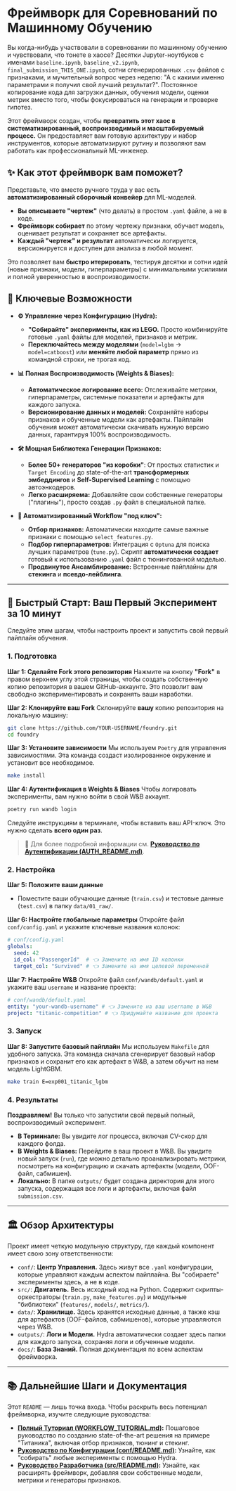 # Фреймворк для Соревнований по Машинному Обучению

Вы когда-нибудь участвовали в соревновании по машинному обучению и чувствовали, что тонете в хаосе? Десятки Jupyter-ноутбуков с именами `baseline.ipynb`, `baseline_v2.ipynb`, `final_submission_THIS_ONE.ipynb`, сотни сгенерированных `.csv` файлов с признаками, и мучительный вопрос через неделю: "А с какими именно параметрами я получил свой лучший результат?".
Постоянное копирование кода для загрузки данных, обучения модели, оценки метрик вместо того, чтобы фокусироваться на генерации и проверке гипотез.

Этот фреймворк создан, чтобы **превратить этот хаос в систематизированный, воспроизводимый и масштабируемый процесс.** Он предоставляет вам готовую архитектуру и набор инструментов, которые автоматизируют рутину и позволяют вам работать как профессиональный ML-инженер.

## ✨ Как этот фреймворк вам поможет?

Представьте, что вместо ручного труда у вас есть **автоматизированный сборочный конвейер** для ML-моделей.

*   **Вы описываете "чертеж"** (что делать) в простом `.yaml` файле, а не в коде.
*   **Фреймворк собирает** по этому чертежу признаки, обучает модель, оценивает результат и сохраняет все артефакты.
*   **Каждый "чертеж" и результат** автоматически логируется, версионируется и доступен для анализа в любой момент.

Это позволяет вам **быстро итерировать**, тестируя десятки и сотни идей (новые признаки, модели, гиперпараметры) с минимальными усилиями и полной уверенностью в воспроизводимости.

## 🚀 Ключевые Возможности

*   **⚙️ Управление через Конфигурацию (Hydra):**
    *   **"Собирайте" эксперименты, как из LEGO.** Просто комбинируйте готовые `.yaml` файлы для моделей, признаков и метрик.
    *   **Переключайтесь между моделями** (`model=lgbm` -> `model=catboost`) или **меняйте любой параметр** прямо из командной строки, не трогая код.

*   **📊 Полная Воспроизводимость (Weights & Biases):**
    *   **Автоматическое логирование всего:** Отслеживайте метрики, гиперпараметры, системные показатели и артефакты для каждого запуска.
    *   **Версионирование данных и моделей:** Сохраняйте наборы признаков и обученные модели как артефакты. Пайплайн обучения может автоматически скачивать нужную версию данных, гарантируя 100% воспроизводимость.

*   **🛠️ Мощная Библиотека Генерации Признаков:**
    *   **Более 50+ генераторов "из коробки"**: От простых статистик и `Target Encoding` до state-of-the-art **трансформерных эмбеддингов** и **Self-Supervised Learning** с помощью автоэнкодеров.
    *   **Легко расширяема:** Добавляйте свои собственные генераторы ("плагины"), просто создав `.py` файл в специальной папке.

*   **🤖 Автоматизированный Workflow "под ключ":**
    *   **Отбор признаков:** Автоматически находите самые важные признаки с помощью `select_features.py`.
    *   **Подбор гиперпараметров:** Интеграция с `Optuna` для поиска лучших параметров (`tune.py`). Скрипт **автоматически создает** готовый к использованию `.yaml` файл с тюнингованной моделью.
    *   **Продвинутое Ансамблирование:** Встроенные пайплайны для **стекинга** и **псевдо-лейблинга**.

---

## 🚀 Быстрый Старт: Ваш Первый Эксперимент за 10 минут

Следуйте этим шагам, чтобы настроить проект и запустить свой первый пайплайн обучения.

### 1. Подготовка

**Шаг 1: Сделайте Fork этого репозитория**
   Нажмите на кнопку **"Fork"** в правом верхнем углу этой страницы, чтобы создать собственную копию репозитория в вашем GitHub-аккаунте. Это позволит вам свободно экспериментировать и сохранять ваши наработки.

**Шаг 2: Клонируйте ваш Fork**
   Склонируйте **вашу** копию репозитория на локальную машину:
   ```bash
   git clone https://github.com/YOUR-USERNAME/foundry.git
   cd foundry
   ```

**Шаг 3: Установите зависимости**
   Мы используем `Poetry` для управления зависимостями. Эта команда создаст изолированное окружение и установит все необходимое.
   ```bash
   make install
   ```

**Шаг 4: Аутентификация в Weights & Biases**
   Чтобы логировать эксперименты, вам нужно войти в свой W&B аккаунт.
   ```bash
   poetry run wandb login
   ```
   Следуйте инструкциям в терминале, чтобы вставить ваш API-ключ. Это нужно сделать **всего один раз**.
   > 📖 Для более подробной информации см. **[Руководство по Аутентификации (AUTH_README.md)](./AUTH_README.md)**.

### 2. Настройка

**Шаг 5: Положите ваши данные**
*   Поместите ваши обучающие данные (`train.csv`) и тестовые данные (`test.csv`) в папку `data/01_raw/`.

**Шаг 6: Настройте глобальные параметры**
   Откройте файл `conf/config.yaml` и укажите ключевые названия колонок:
   ```yaml
   # conf/config.yaml
   globals:
     seed: 42
     id_col: "PassengerId"  # 👈 Замените на имя ID колонки
     target_col: "Survived" # 👈 Замените на имя целевой переменной
   ```

**Шаг 7: Настройте W&B**
   Откройте файл `conf/wandb/default.yaml` и укажите ваш `username` и название проекта:
   ```yaml
   # conf/wandb/default.yaml
   entity: "your-wandb-username" # 👈 Замените на ваш username в W&B
   project: "titanic-competition" # 👈 Придумайте название для проекта
   ```

### 3. Запуск

**Шаг 8: Запустите базовый пайплайн**
   Мы используем `Makefile` для удобного запуска. Эта команда сначала сгенерирует базовый набор признаков и сохранит его как артефакт в W&B, а затем обучит на нем модель LightGBM.
   ```bash
   make train E=exp001_titanic_lgbm
   ```

### 4. Результаты

**Поздравляем!** Вы только что запустили свой первый полный, воспроизводимый эксперимент.
*   **В Терминале:** Вы увидите лог процесса, включая CV-скор для каждого фолда.
*   **В Weights & Biases:** Перейдите в ваш проект в W&B. Вы увидите новый запуск (`run`), где можно детально проанализировать метрики, посмотреть на конфигурацию и скачать артефакты (модели, OOF-файл, сабмишен).
*   **Локально:** В папке `outputs/` будет создана директория для этого запуска, содержащая все логи и артефакты, включая файл `submission.csv`.

---

## 🏛️ Обзор Архитектуры

Проект имеет четкую модульную структуру, где каждый компонент имеет свою зону ответственности:

*   `conf/`: **Центр Управления.** Здесь живут все `.yaml` конфигурации, которые управляют каждым аспектом пайплайна. Вы "собираете" эксперименты здесь, а не в коде.
*   `src/`: **Двигатель.** Весь исходный код на Python. Содержит скрипты-оркестраторы (`train.py`, `make_features.py`) и модульные "библиотеки" (`features/`, `models/`, `metrics/`).
*   `data/`: **Хранилище.** Здесь хранятся исходные данные, а также кэш для артефактов (OOF-файлов, сабмишенов), которые управляются через W&B.
*   `outputs/`: **Логи и Модели.** Hydra автоматически создает здесь папки для каждого запуска, сохраняя логи и обученные модели.
*   `docs/`: **База Знаний.** Полная документация по всем аспектам фреймворка.

---

## 📚 Дальнейшие Шаги и Документация

Этот `README` — лишь точка входа. Чтобы раскрыть весь потенциал фреймворка, изучите следующие руководства:

*   **[Полный Туториал (WORKFLOW_TUTORIAL.md)](./WORKFLOW_TUTORIAL.md):** Пошаговое руководство по созданию state-of-the-art решения на примере "Титаника", включая отбор признаков, тюнинг и стекинг.
*   **[Руководство по Конфигурации (conf/README.md)](./conf/README.md):** Узнайте, как "собирать" любые эксперименты с помощью Hydra.
*   **[Руководство Разработчика (src/README.md)](./src/README.md):** Узнайте, как расширять фреймворк, добавляя свои собственные модели, метрики и генераторы признаков.